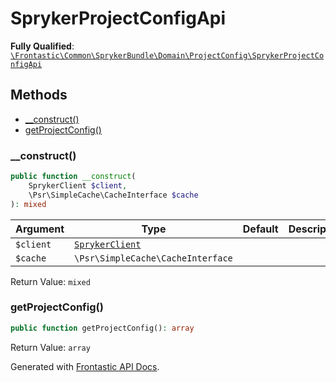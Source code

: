 #  SprykerProjectConfigApi

**Fully Qualified**: [`\Frontastic\Common\SprykerBundle\Domain\ProjectConfig\SprykerProjectConfigApi`](../../../../../src/php/SprykerBundle/Domain/ProjectConfig/SprykerProjectConfigApi.php)

## Methods

* [__construct()](#__construct)
* [getProjectConfig()](#getprojectconfig)

### __construct()

```php
public function __construct(
    SprykerClient $client,
    \Psr\SimpleCache\CacheInterface $cache
): mixed
```

Argument|Type|Default|Description
--------|----|-------|-----------
`$client`|[`SprykerClient`](../SprykerClient.md)||
`$cache`|`\Psr\SimpleCache\CacheInterface`||

Return Value: `mixed`

### getProjectConfig()

```php
public function getProjectConfig(): array
```

Return Value: `array`

Generated with [Frontastic API Docs](https://github.com/FrontasticGmbH/apidocs).

